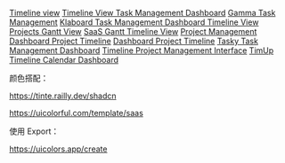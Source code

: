 [Timeline view](https://dribbble.com/shots/21999145-Timeline-view)
[Timeline View Task Management Dashboard](https://dribbble.com/shots/23919900-Timeline-View-Task-Management-Dashboard)
[Gamma Task Management](https://dribbble.com/shots/24467419-Gamma-Task-Management)
[Klaboard Task Management Dashboard Timeline View](https://dribbble.com/shots/24892900-Klaboard-Task-Management-Dashboard-Timeline-View)
[Projects Gantt View](https://dribbble.com/shots/21099259-Projects-Gantt-View)
[SaaS Gantt Timeline View](https://dribbble.com/shots/24713025-SaaS-Gantt-Timeline-View)
[Project Management Dashboard Project Timeline](https://dribbble.com/shots/17482889-Project-Management-Dashboard-Project-Timeline)
[Dashboard Project Timeline](https://dribbble.com/shots/22170343-Dashboard-Project-Timeline)
[Tasky Task Management Dashboard](https://dribbble.com/shots/19904851-Tasky-Task-Management-Dashboard)
[Timeline Project Management Interface](https://dribbble.com/shots/18249324-Timeline-Project-Management-Interface)
[TimUp Timeline Calendar Dashboard](https://dribbble.com/shots/18594250-TimUp-Timeline-Calendar-Dashboard)

颜色搭配：

https://tinte.railly.dev/shadcn

https://uicolorful.com/template/saas

使用 Export：

https://uicolors.app/create
